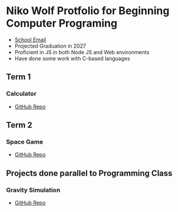 # Niko Wolf Protfolio for Beginning Computer Programing
- [School Email](mailto:9638206@graniteschools.org)
- Projected Graduation in 2027
- Proficient in JS in both Node JS and Web environments
- Have done some work with C-based languages

## Term 1
### Calculator
- [GitHub Repo](https://github.com/SaltyNickel702/school/tree/main/CompProg1/src/term1/Calculator)

## Term 2
### Space Game
- [GitHub Repo](https://github.com/SaltyNickel702/school/tree/main/CompProg1/src/term2/SpaceGame)

## Projects done parallel to Programming Class
### Gravity Simulation
- [GitHub Repo](https://github.com/SaltyNickel702/GravitySim/tree/main)
